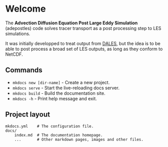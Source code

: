 # Welcome

The **Advection Diffusion Equation Post Large Eddy Simulation** (adepostles) code solves tracer transport as a post processing step to LES simulations.

It was initially developped to treat output from [DALES](https://github.com/dalesteam/dales), but the idea is to be able to post process a broad set of LES outputs, as long as they conform to NetCDF.

## Commands

- `mkdocs new [dir-name]` - Create a new project.
- `mkdocs serve` - Start the live-reloading docs server.
- `mkdocs build` - Build the documentation site.
- `mkdocs -h` - Print help message and exit.

## Project layout

    mkdocs.yml    # The configuration file.
    docs/
        index.md  # The documentation homepage.
        ...       # Other markdown pages, images and other files.
